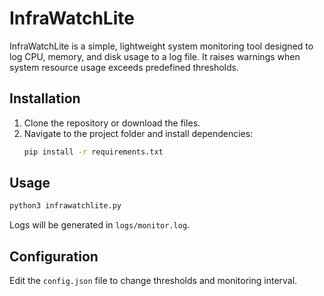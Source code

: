 # InfraWatchLite

InfraWatchLite is a simple, lightweight system monitoring tool designed to log CPU, memory, and disk usage to a log file. It raises warnings when system resource usage exceeds predefined thresholds.

## Installation

1. Clone the repository or download the files.
2. Navigate to the project folder and install dependencies:
   ```bash
   pip install -r requirements.txt
   ```

## Usage

```bash
python3 infrawatchlite.py
```

Logs will be generated in `logs/monitor.log`.

## Configuration

Edit the `config.json` file to change thresholds and monitoring interval.
